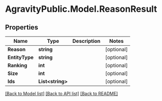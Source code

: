 
# AgravityPublic.Model.ReasonResult

## Properties

Name | Type | Description | Notes
------------ | ------------- | ------------- | -------------
**Reason** | **string** |  | [optional] 
**EntityType** | **string** |  | [optional] 
**Ranking** | **int** |  | [optional] 
**Size** | **int** |  | [optional] 
**Ids** | **List&lt;string&gt;** |  | [optional] 

[[Back to Model list]](../README.md#documentation-for-models)
[[Back to API list]](../README.md#documentation-for-api-endpoints)
[[Back to README]](../README.md)


